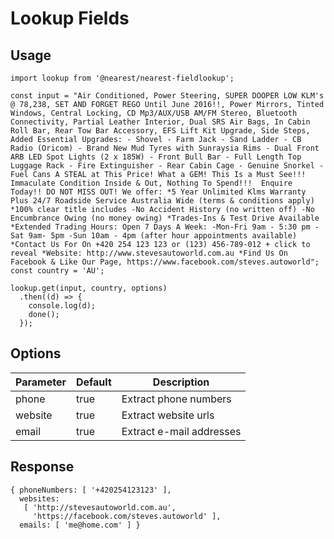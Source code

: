 # Lookup Fields

## Usage

```
import lookup from '@nearest/nearest-fieldlookup';

const input = "Air Conditioned, Power Steering, SUPER DOOPER LOW KLM's @ 78,238, SET AND FORGET REGO Until June 2016!!, Power Mirrors, Tinted Windows, Central Locking, CD Mp3/AUX/USB AM/FM Stereo, Bluetooth Connectivity, Partial Leather Interior, Dual SRS Air Bags, In Cabin Roll Bar, Rear Tow Bar Accessory, EFS Lift Kit Upgrade, Side Steps,  Added Essential Upgrades: - Shovel - Farm Jack - Sand Ladder - CB Radio (Oricom) - Brand New Mud Tyres with Sunraysia Rims - Dual Front ARB LED Spot Lights (2 x 185W) - Front Bull Bar - Full Length Top Luggage Rack - Fire Extinguisher - Rear Cabin Cage - Genuine Snorkel - Fuel Cans A STEAL at This Price! What a GEM! This Is a Must See!!! Immaculate Condition Inside & Out, Nothing To Spend!!!  Enquire Today!! DO NOT MISS OUT! We offer: *5 Year Unlimited Klms Warranty Plus 24/7 Roadside Service Australia Wide (terms & conditions apply) *100% clear title includes -No Accident History (no written off) -No Encumbrance Owing (no money owing) *Trades-Ins & Test Drive Available *Extended Trading Hours: Open 7 Days A Week: -Mon-Fri 9am - 5:30 pm -Sat 9am- 5pm -Sun 10am - 4pm (after hour appointments available) *Contact Us For On +420 254 123 123 or (123) 456-789-012 + click to reveal *Website: http://www.stevesautoworld.com.au *Find Us On Facebook & Like Our Page, https://www.facebook.com/steves.autoworld";
const country = 'AU';

lookup.get(input, country, options)
  .then((d) => {
    console.log(d);
    done();
  });

```

## Options
Parameter           | Default   | Description
------------------- | --------- | -------------
phone               | true      | Extract phone numbers
website             | true      | Extract website urls
email               | true      | Extract e-mail addresses

## Response

```
{ phoneNumbers: [ '+420254123123' ],
  websites:
   [ 'http://stevesautoworld.com.au',
     'https://facebook.com/steves.autoworld' ],
  emails: [ 'me@home.com' ] }
```
